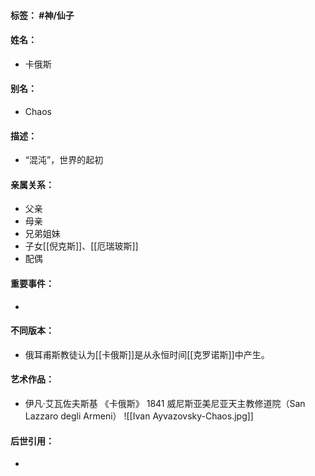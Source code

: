 #### 标签： #神/仙子
#### 姓名：
- 卡俄斯
#### 别名：
- Chaos
#### 描述：
- “混沌”，世界的起初
#### 亲属关系：
- 父亲
- 母亲
- 兄弟姐妹
- 子女[[倪克斯]]、[[厄瑞玻斯]]
- 配偶
#### 重要事件：
- 
#### 不同版本：
- 俄耳甫斯教徒认为[[卡俄斯]]是从永恒时间[[克罗诺斯]]中产生。
#### 艺术作品：
- 伊凡·艾瓦佐夫斯基 《卡俄斯》 1841 威尼斯亚美尼亚天主教修道院（San Lazzaro degli Armeni）
![[Ivan Ayvazovsky-Chaos.jpg]]
#### 后世引用：
- 